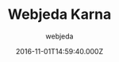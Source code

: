 ---
title: Webjeda Karna
github: https://github.com/sharu725/karna
demo: https://webjeda.com/karna
author: webjeda
ssg:
  - Jekyll
cms:
  - Markdown
date: 2016-11-01T14:59:40.000Z
description: Karna is a responsive jekyll theme which includes pinterest like pins
draft: true
publish_date: '2016-11-01T14:59:40Z'
update_date: '2021-08-21T12:38:37Z'
github_star: 42
github_fork: 101
---